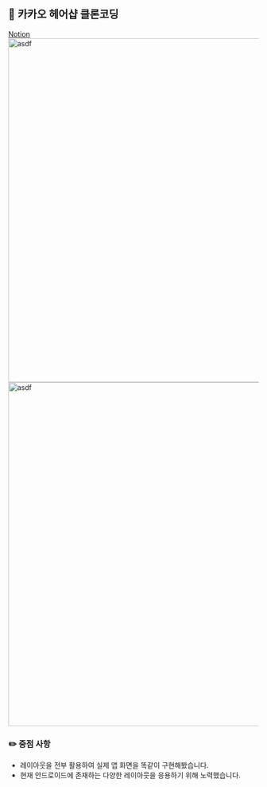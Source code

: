 ## 👋 카카오 헤어샵 클론코딩   
[Notion](https://www.notion.so/f4174e6e3258493285e088bc4266a4c7)   
<img width="690" alt="asdf" src="https://user-images.githubusercontent.com/89892954/133386003-90ab77e6-623f-4d03-974f-8f762e26b104.png">   
<img width="690" alt="asdf" src="https://user-images.githubusercontent.com/89892954/137139146-8f269c1e-6b2e-4b14-bf49-525a3be6724a.png">   
### ✏️ 중점 사항   
+ 레이아웃을 전부 활용하여 실제 앱 화면을 똑같이 구현해봤습니다.   
+ 현재 안드로이드에 존재하는 다양한 레이아웃을 응용하기 위해 노력했습니다.
